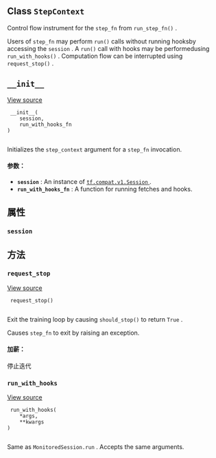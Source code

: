 

## Class  `StepContext` 
Control flow instrument for the  `step_fn`  from  `run_step_fn()` .

Users of  `step_fn`  may perform  `run()`  calls without running hooksby accessing the  `session` .  A  `run()`  call with hooks may be performedusing  `run_with_hooks()` .  Computation flow can be interrupted using `request_stop()` .

##  `__init__` 
[View source](https://github.com/tensorflow/tensorflow/blob/r2.0/tensorflow/python/training/monitored_session.py#L821-L829)

```
 __init__(
    session,
    run_with_hooks_fn
)
 
```

Initializes the  `step_context`  argument for a  `step_fn`  invocation.

#### 参数：
- **`session`** : An instance of [ `tf.compat.v1.Session` ](https://tensorflow.google.cn/api_docs/python/tf/compat/v1/Session).
- **`run_with_hooks_fn`** : A function for running fetches and hooks.


## 属性


###  `session` 


## 方法


###  `request_stop` 
[View source](https://github.com/tensorflow/tensorflow/blob/r2.0/tensorflow/python/training/monitored_session.py#L839-L847)

```
 request_stop()
 
```

Exit the training loop by causing  `should_stop()`  to return  `True` .

Causes  `step_fn`  to exit by raising an exception.

#### 加薪：
停止迭代

###  `run_with_hooks` 
[View source](https://github.com/tensorflow/tensorflow/blob/r2.0/tensorflow/python/training/monitored_session.py#L835-L837)

```
 run_with_hooks(
    *args,
    **kwargs
)
 
```

Same as  `MonitoredSession.run` . Accepts the same arguments.

